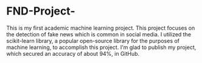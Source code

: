 # FND-Project-
This is my first academic machine learning project. This project focuses on the detection of fake news which is common in social media. I utilized the scikit-learn library, a popular open-source library for the purposes of machine learning, to accomplish this project. I'm glad to publish my project, which secured an accuracy of about 94%, in GitHub. 
